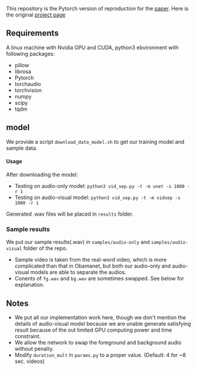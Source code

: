 This repository is the Pytorch version of reproduction for the [paper](https://arxiv.org/pdf/1804.03641.pdf).
Here is the original [project page](http://andrewowens.com/multisensory)

## Requirements
A linux machine with Nvidia GPU and CUDA, python3 ebvironment with following packages:  
- pillow
- librosa
- Pytorch
- torchaudio
- torchvision
- numpy
- scipy
- tqdm

## model
We provide a script `download_data_model.sh` to get our training model and sample data.

#### Usage
After downloading the model: 
- Testing on audio-only model: `python3 vid_sep.py -t -m unet -s 1000 -r 1`
- Testing on audio-visual model: `python3 vid_sep.py -t -m vidsep -s 1000 -r 1`

Generated .wav files will be placed in `results` folder. 

### Sample results
We put our sample results(.wav) in `samples/audio-only` and `samples/audio-visual` folder of the repo. 
- Sample video is taken from the real-word video, which is more complicated than that in Obamanet, but both our audio-only and audio-visual models are able to separate the audios.
- Conents of `fg.wav` and `bg.wav` are sometimes swapped. See below for explanation.

## Notes
- We put all our implementation work here, though we don't mention the details of audio-visual model because we are unable generate satisfying result because of the out limited GPU computing power and time constraint.
- We allow the network to swap the foreground and background audio without penalty.
- Modify `duration_mult` in `params.py` to a proper value. (Default: 4 for ~8 sec. videos)

